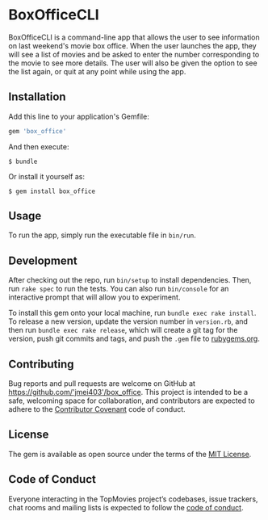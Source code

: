# BoxOfficeCLI

<!-- Welcome to your new gem! In this directory, you'll find the files you need to be able to package up your Ruby library into a gem. Put your Ruby code in the file `lib/box_office`. To experiment with that code, run `bin/console` for an interactive prompt.

TODO: Delete this and the text above, and describe your gem -->
BoxOfficeCLI is a command-line app that allows the user to see information on last weekend's movie box office. When the user launches the app, they will see a list of movies and be asked to enter the number corresponding to the movie to see more details. The user will also be given the option to see the list again, or quit at any point while using the app.

## Installation

Add this line to your application's Gemfile:

```ruby
gem 'box_office'
```

And then execute:

    $ bundle

Or install it yourself as:

    $ gem install box_office

## Usage

<!-- TODO: Write usage instructions here -->
To run the app, simply run the executable file in `bin/run`.

## Development

After checking out the repo, run `bin/setup` to install dependencies. Then, run `rake spec` to run the tests. You can also run `bin/console` for an interactive prompt that will allow you to experiment.

To install this gem onto your local machine, run `bundle exec rake install`. To release a new version, update the version number in `version.rb`, and then run `bundle exec rake release`, which will create a git tag for the version, push git commits and tags, and push the `.gem` file to [rubygems.org](https://rubygems.org).

## Contributing

Bug reports and pull requests are welcome on GitHub at https://github.com/'jmei403'/box_office. This project is intended to be a safe, welcoming space for collaboration, and contributors are expected to adhere to the [Contributor Covenant](http://contributor-covenant.org) code of conduct.

## License

The gem is available as open source under the terms of the [MIT License](https://opensource.org/licenses/MIT).

## Code of Conduct

Everyone interacting in the TopMovies project’s codebases, issue trackers, chat rooms and mailing lists is expected to follow the [code of conduct](https://github.com/'jmei403'/box_office/blob/master/CODE_OF_CONDUCT.md).
